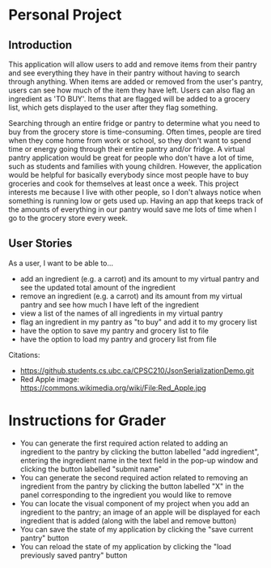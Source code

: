 # Personal Project

## Introduction

This application will allow users to add and remove items from their pantry and see everything they have in their 
pantry without having to search through anything. When items are added or  removed from the user's pantry, 
users can see how much of the item they have left. Users can also flag an ingredient as 'TO BUY'. Items that are flagged
will be added to a grocery list, which gets displayed to the user after they flag something.

Searching through an entire fridge or pantry to determine what you need to buy from the grocery store is time-consuming.
Often times, people are tired when they come home from work or school, so they don't want to spend time or energy 
going through their entire pantry and/or fridge. A virtual pantry application would be great for people who don't have 
a lot of time, such as students and families with young children. However, the application would be helpful for 
basically everybody since most people have to buy groceries and cook for themselves at least once a week. This project
interests me because I live with other people, so I don't always notice when something is running low or gets used up.
Having an app that keeps track of the amounts of everything in our pantry would save me lots of time when I 
go to the grocery store every week.




## User Stories


As a user, I want to be able to...

- add an ingredient (e.g. a carrot) and its amount to my virtual pantry and see the updated total amount 
   of the ingredient
- remove an ingredient (e.g. a carrot) and its amount from my virtual pantry and see how much I have left
  of the ingredient
- view a list of the names of all ingredients in my virtual pantry 
- flag an ingredient in my pantry as "to buy" and add it to my grocery list
- have the option to save my pantry and grocery list to file 
- have the option to load my pantry and grocery list from file 

Citations:
- https://github.students.cs.ubc.ca/CPSC210/JsonSerializationDemo.git
- Red Apple image: https://commons.wikimedia.org/wiki/File:Red_Apple.jpg 



# Instructions for Grader
- You can generate the first required action related to adding an ingredient to the pantry by clicking the button 
labelled "add ingredient", entering the ingredient name in the text field in the pop-up window and clicking the
button labelled "submit name"
- You can generate the second required action related to removing an ingredient from the pantry by clicking the button
 labelled "X" in the panel corresponding to the ingredient you would like to remove
- You can locate the visual component of my project when you add an ingredient to the pantry; an image of an apple
will be displayed for each ingredient that is added (along with the label and remove button)
- You can save the state of my application by clicking the "save current pantry" button
- You can reload the state of my application by clicking the "load previously saved pantry" button